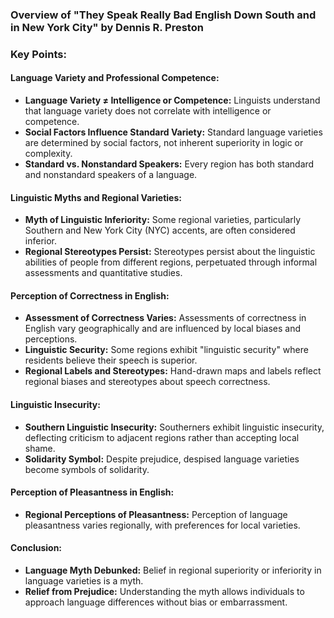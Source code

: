 ### Overview of "They Speak Really Bad English Down South and in New York City" by Dennis R. Preston

### Key Points:

#### Language Variety and Professional Competence:
- **Language Variety ≠ Intelligence or Competence:** Linguists understand that language variety does not correlate with intelligence or competence.
- **Social Factors Influence Standard Variety:** Standard language varieties are determined by social factors, not inherent superiority in logic or complexity.
- **Standard vs. Nonstandard Speakers:** Every region has both standard and nonstandard speakers of a language.

#### Linguistic Myths and Regional Varieties:
- **Myth of Linguistic Inferiority:** Some regional varieties, particularly Southern and New York City (NYC) accents, are often considered inferior.
- **Regional Stereotypes Persist:** Stereotypes persist about the linguistic abilities of people from different regions, perpetuated through informal assessments and quantitative studies.

#### Perception of Correctness in English:
- **Assessment of Correctness Varies:** Assessments of correctness in English vary geographically and are influenced by local biases and perceptions.
- **Linguistic Security:** Some regions exhibit "linguistic security" where residents believe their speech is superior.
- **Regional Labels and Stereotypes:** Hand-drawn maps and labels reflect regional biases and stereotypes about speech correctness.

#### Linguistic Insecurity:
- **Southern Linguistic Insecurity:** Southerners exhibit linguistic insecurity, deflecting criticism to adjacent regions rather than accepting local shame.
- **Solidarity Symbol:** Despite prejudice, despised language varieties become symbols of solidarity.

#### Perception of Pleasantness in English:
- **Regional Perceptions of Pleasantness:** Perception of language pleasantness varies regionally, with preferences for local varieties.

#### Conclusion:
- **Language Myth Debunked:** Belief in regional superiority or inferiority in language varieties is a myth.
- **Relief from Prejudice:** Understanding the myth allows individuals to approach language differences without bias or embarrassment.